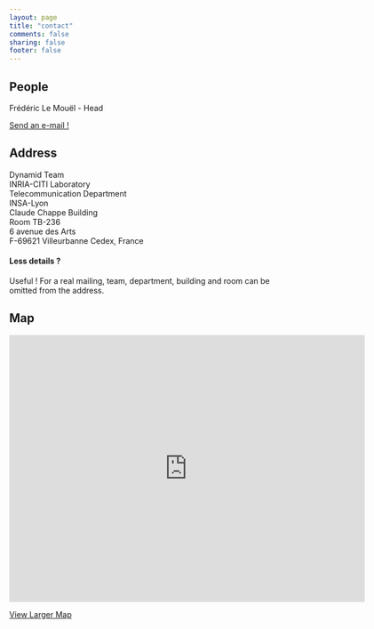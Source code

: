 ```yaml
---
layout: page
title: "contact"
comments: false
sharing: false
footer: false
---
```


## People

Frédéric Le Mouël - Head

<a class="btn btn-info" href="mailto:frederic.le-mouel@insa-lyon.fr"><i class="icon-envelope icon-white"></i> Send an e-mail !</a>

## Address

Dynamid Team  
INRIA-CITI Laboratory <a href="http://www.citi.insa-lyon.fr"><i class="icon-globe"></i></a>    
Telecommunication Department <a href="http://telecom.insa-lyon.fr"><i class="icon-globe"></i></a>  
INSA-Lyon <a href="http://www.insa-lyon.fr"><i class="icon-globe"></i></a>  
Claude Chappe Building  
Room TB-236  
6 avenue des Arts  
F-69621 Villeurbanne Cedex, France  

<div class="alert alert-info">
  <h4 class="alert-heading">Less details ?</h4>
  <span class="label label-info">Useful !</span>
  For a real mailing, team, department, building and room can be omitted from the address.
</div>

## Map

<iframe width="640" height="480" frameborder="0" scrolling="no" marginheight="0" marginwidth="0" src="https://maps.google.com/maps?ie=UTF8&amp;cid=2378486273273649884&amp;q=INSA+Lyon+-+D%C3%A9partement+T%C3%A9l%C3%A9communications+Services+et+Usages&amp;gl=US&amp;hl=en&amp;hq=INSA+Lyon+-+D%C3%A9partement+T%C3%A9l%C3%A9communications+Services+et+Usages&amp;hnear=&amp;t=m&amp;ll=45.791108,4.873209&amp;spn=0.028727,0.054932&amp;z=14&amp;iwloc=A&amp;output=embed"></iframe>  

<a class="btn btn-info" href="https://maps.google.com/maps?ie=UTF8&amp;cid=2378486273273649884&amp;q=INSA+Lyon+-+D%C3%A9partement+T%C3%A9l%C3%A9communications+Services+et+Usages&amp;gl=US&amp;hl=en&amp;hq=INSA+Lyon+-+D%C3%A9partement+T%C3%A9l%C3%A9communications+Services+et+Usages&amp;hnear=&amp;t=m&amp;ll=45.791108,4.873209&amp;spn=0.028727,0.054932&amp;z=14&amp;iwloc=A&amp;source=embed"><i class="icon-zoom-in icon-white"></i> View Larger Map</a>

